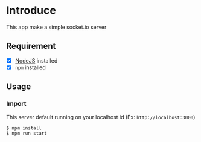 # Introduce
This app make a simple socket.io server

## Requirement
- [x] [NodeJS](https://nodejs.org/en) installed
- [x] `npm` installed

## Usage
### Import
  This server default running on your localhost id (Ex: `http://localhost:3000`)

```bash
$ npm install
$ npm run start
```
